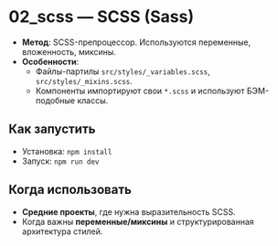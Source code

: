 # 02_scss — SCSS (Sass)

- **Метод**: SCSS-препроцессор. Используются переменные, вложенность, миксины.
- **Особенности**:
  - Файлы-партилы `src/styles/_variables.scss`, `src/styles/_mixins.scss`.
  - Компоненты импортируют свои `*.scss` и используют БЭМ-подобные классы.

## Как запустить
- Установка: `npm install`
- Запуск: `npm run dev`

## Когда использовать
- **Средние проекты**, где нужна выразительность SCSS.
- Когда важны **переменные/миксины** и структурированная архитектура стилей.
